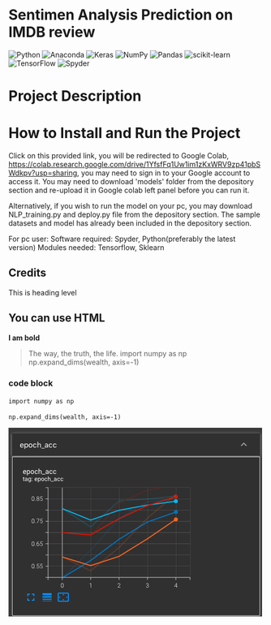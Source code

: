 # Sentimen Analysis Prediction on IMDB review
 
![Python](https://img.shields.io/badge/python-3670A0?style=for-the-badge&logo=python&logoColor=ffdd54)
 ![Anaconda](https://img.shields.io/badge/Anaconda-%2344A833.svg?style=for-the-badge&logo=anaconda&logoColor=white)
 ![Keras](https://img.shields.io/badge/Keras-%23D00000.svg?style=for-the-badge&logo=Keras&logoColor=white)
 ![NumPy](https://img.shields.io/badge/numpy-%23013243.svg?style=for-the-badge&logo=numpy&logoColor=white)
 ![Pandas](https://img.shields.io/badge/pandas-%23150458.svg?style=for-the-badge&logo=pandas&logoColor=white)
 ![scikit-learn](https://img.shields.io/badge/scikit--learn-%23F7931E.svg?style=for-the-badge&logo=scikit-learn&logoColor=white)
 ![TensorFlow](https://img.shields.io/badge/TensorFlow-%23FF6F00.svg?style=for-the-badge&logo=TensorFlow&logoColor=white)
![Spyder](https://img.shields.io/badge/Spyder-838485?style=for-the-badge&logo=spyder%20ide&logoColor=maroon)
# Project Description 


# How to Install and Run the Project 
Click on this provided link, you will be redirected to Google Colab, https://colab.research.google.com/drive/1YfsfFq1Uw1im1zKxWRV9zp41pbSWdkpv?usp=sharing, 
you may need to sign in to your Google account to access it. You may need to download 'models' folder from the depository section and re-upload it in Google colab left panel before you can run it. 

Alternatively, if you wish to run the model on your pc, you may download NLP_training.py and deploy.py file from the depository section. The sample datasets and model has already been included in the depository section. 

For pc user: 
Software required: Spyder, Python(preferably the latest version) 
Modules needed: Tensorflow, Sklearn 


## Credits
This is heading level 

<h2>You can use HTML</h2>

**I am bold**

>The way, the truth, the life. 
>import numpy as np 
>np.expand_dims(wealth, axis=-1)


### code block 

`import numpy as np`

`np.expand_dims(wealth, axis=-1)`

![alt text](static/1.png)







